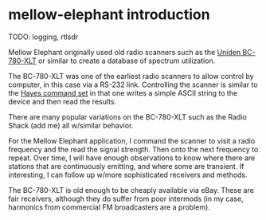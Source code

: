 mellow-elephant introduction
==================

TODO: logging, rtlsdr

Mellow Elephant originally used old radio scanners such as the [Uniden BC-780-XLT](https://wiki.radioreference.com/index.php/BC780XLT) or similar to create a database of spectrum utilization.  

The BC-780-XLT was one of the earliest radio scanners to allow control by computer, in this case via a RS-232 link.  Controlling the scanner is similar to the [Hayes command set](https://en.wikipedia.org/wiki/Hayes_command_set) in that one writes a simple ASCII string to the device and then read the results.

There are many popular variations on the BC-780-XLT such as the Radio Shack (add me) all w/similar behavior.

For the Mellow Elephant application, I command the scanner to visit a radio frequency and the read the signal strength.  Then onto the next frequency to repeat.  Over time, I will have enough observations to know where there are stations that are continuously emitting, and where some are transient.  If interesting, I can follow up w/more sophisticated receivers and methods.

The BC-780-XLT is old enough to be cheaply available via eBay.  These are fair receivers, although they do suffer from poor intermods (in my case, harmonics from commercial FM broadcasters are a problem).  
